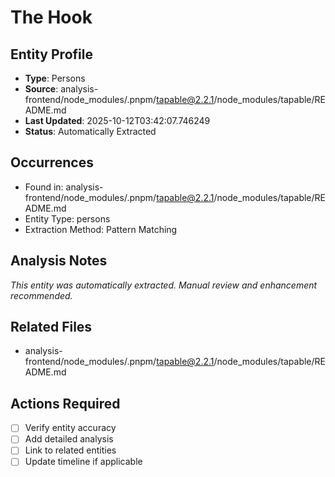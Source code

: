 # The Hook

## Entity Profile
- **Type**: Persons
- **Source**: analysis-frontend/node_modules/.pnpm/tapable@2.2.1/node_modules/tapable/README.md
- **Last Updated**: 2025-10-12T03:42:07.746249
- **Status**: Automatically Extracted

## Occurrences
- Found in: analysis-frontend/node_modules/.pnpm/tapable@2.2.1/node_modules/tapable/README.md
- Entity Type: persons
- Extraction Method: Pattern Matching

## Analysis Notes
*This entity was automatically extracted. Manual review and enhancement recommended.*

## Related Files
- analysis-frontend/node_modules/.pnpm/tapable@2.2.1/node_modules/tapable/README.md

## Actions Required
- [ ] Verify entity accuracy
- [ ] Add detailed analysis
- [ ] Link to related entities
- [ ] Update timeline if applicable
